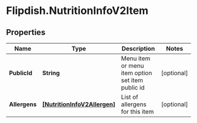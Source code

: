 # Flipdish.NutritionInfoV2Item

## Properties
Name | Type | Description | Notes
------------ | ------------- | ------------- | -------------
**PublicId** | **String** | Menu item or menu item option set item public id | [optional] 
**Allergens** | [**[NutritionInfoV2Allergen]**](NutritionInfoV2Allergen.md) | List of allergens for this item | [optional] 



